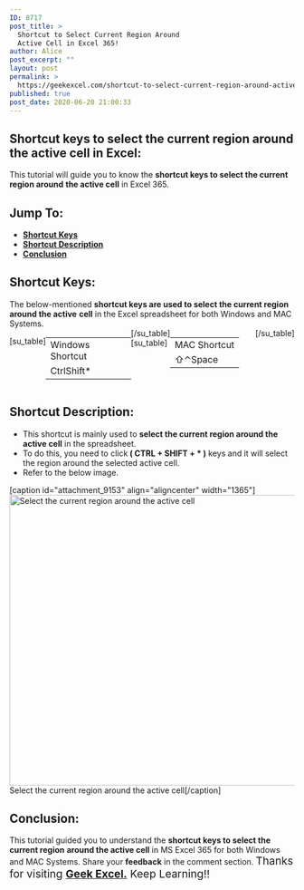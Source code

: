```yaml
---
ID: 8717
post_title: >
  Shortcut to Select Current Region Around
  Active Cell in Excel 365!
author: Alice
post_excerpt: ""
layout: post
permalink: >
  https://geekexcel.com/shortcut-to-select-current-region-around-active-cell-in-excel-365/
published: true
post_date: 2020-06-20 21:00:33
---
```

<h2>Shortcut keys to select the current region around the active cell in Excel:</h2>
This tutorial will guide you to know the <strong>shortcut keys to select the current region around</strong> <strong>the active cell</strong> in Excel 365.
<h2>Jump To:</h2>
<ul>
 	<li><strong><a href="#1">Shortcut Keys</a></strong></li>
 	<li><strong><a href="#2">Shortcut Description</a></strong></li>
 	<li><strong><a href="#3">Conclusion</a></strong></li>
</ul>
<h2 id="1">Shortcut Keys:</h2>
The below-mentioned <strong>shortcut keys are used to select the current region around the active</strong> <strong>cell</strong> in the Excel spreadsheet for both Windows and MAC Systems.
<div style="display: flex;">

[su_table]
<table>
<tbody>
<tr>
<td>Windows Shortcut</td>
</tr>
<tr>
<td style="display: flex;"><span class="key-flex"><span class="win-key" style="width: 120px;"><span class="custom-span-key">Ctrl</span></span></span><span class="key-flex"><span class="win-key" style="width: 120px;"><span class="custom-span-key">Shift</span></span></span><span class="key-flex"><span class="win-key"><span class="custom-span-key">*</span></span></span></td>
</tr>
</tbody>
</table>
[/su_table]
[su_table]
<table style="float: right;">
<tbody>
<tr>
<td>MAC Shortcut</td>
</tr>
<tr>
<td style="display: flex;"><span class="key-flex"><span class="mac-key"><span class="custom-span-key">⇧</span></span></span><span class="key-flex"><span class="mac-key"><span class="custom-span-key">⌃</span></span></span><span class="key-flex"><span class="mac-key" style="width: 120px;"><span class="custom-span-key">Space</span></span></span></td>
</tr>
</tbody>
</table>
[/su_table]

</div>
<h2 id="2">Shortcut Description:</h2>
<ul>
 	<li>This shortcut is mainly used to <strong>select the current region around the active cell</strong> in the spreadsheet.</li>
 	<li>To do this, you need to click<strong> ( CTRL + SHIFT + * )</strong> keys and it will select the region around the selected active cell.</li>
 	<li>Refer to the below image.</li>
</ul>
[caption id="attachment_9153" align="aligncenter" width="1365"]<img class="wp-image-9153 size-full" src="https://geekexcel.com/wp-content/uploads/2020/06/Screenshot_10-1.png" alt="Select the current region around the active cell" width="1365" height="513" /> Select the current region around the active cell[/caption]
<h2 id="3">Conclusion:</h2>
This tutorial guided you to understand the <strong>shortcut keys to select the current region</strong> <strong>around the active cell</strong> in MS Excel 365 for both Windows and MAC Systems. Share your <strong>feedback</strong> in the comment section. <span style="font-size: 19px;">Thanks for visiting <strong><a href="https://geekexcel.com/">Geek Excel.</a></strong> Keep Learning!!</span>